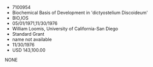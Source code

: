 * 7100954
* Biochemical Basis of Development in 'dictyostelium          Discoideum'
* BIO,IOS
* 05/01/1971,11/30/1976
* William Loomis, University of California-San Diego
* Standard Grant
*   name not available
* 11/30/1976
* USD 143,100.00

NONE